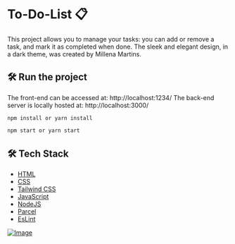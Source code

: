 ﻿# To-Do-List 📋

#### 
  
This project allows you to manage your tasks: you can add or remove a task, and mark it as completed when done. 
The sleek and elegant design, in a dark theme, was created by Millena Martins.

## 🛠️ Run the project 

The front-end can be accessed at: http://localhost:1234/
The back-end server is locally hosted at: http://localhost:3000/

```bash
npm install or yarn install
```
 ```bash
npm start or yarn start 
```   

## 🛠️ Tech Stack
- [HTML](https://developer.mozilla.org/fr/docs/Web/HTML)
- [CSS](https://developer.mozilla.org/fr/docs/Web/CSS)
- [Tailwind CSS](https://tailwindcss.com/)
- [JavaScript](https://developer.mozilla.org/fr/docs/Web/JavaScript)
- [NodeJS](https://nodejs.org/en)
- [Parcel](https://parceljs.org/)
- [EsLint](https://eslint.org/)

[![Image](https://i.goopics.net/ehk5lk.png)](https://goopics.net/i/ehk5lk)
